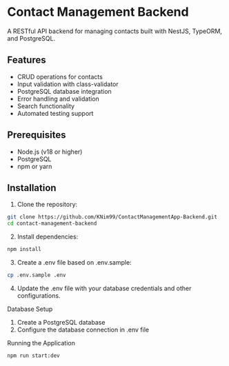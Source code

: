 # Contact Management Backend

A RESTful API backend for managing contacts built with NestJS, TypeORM, and PostgreSQL.

## Features

- CRUD operations for contacts
- Input validation with class-validator
- PostgreSQL database integration
- Error handling and validation
- Search functionality
- Automated testing support

## Prerequisites

- Node.js (v18 or higher)
- PostgreSQL
- npm or yarn

## Installation

1. Clone the repository:
```bash
git clone https://github.com/KNim99/ContactManagementApp-Backend.git
cd contact-management-backend
```

2. Install dependencies:
```bash
npm install
```

3. Create a .env file based on .env.sample:
```bash
cp .env.sample .env
```

4. Update the .env file with your database credentials and other configurations.

Database Setup

1. Create a PostgreSQL database
2. Configure the database connection in .env file


Running the Application
```bash
npm run start:dev
```